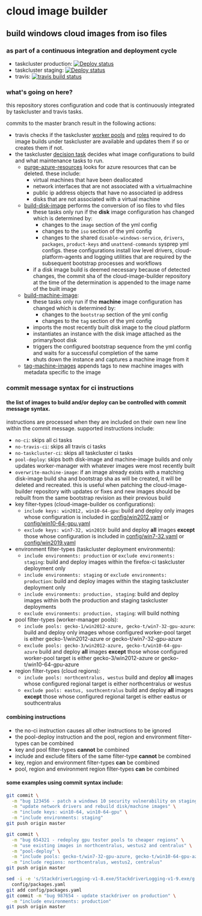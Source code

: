# cloud image builder
## build windows cloud images from iso files
### as part of a continuous integration and deployment cycle

- taskcluster production: [![Deploy status](https://firefox-ci-tc.services.mozilla.com/api/github/v1/repository/mozilla-platform-ops/cloud-image-builder/master/badge.svg)](https://firefox-ci-tc.services.mozilla.com/api/github/v1/repository/mozilla-platform-ops/cloud-image-builder/master/latest)
- taskcluster staging: [![Deploy status](https://stage.taskcluster.nonprod.cloudops.mozgcp.net/api/github/v1/repository/mozilla-platform-ops/cloud-image-builder/master/badge.svg)](https://stage.taskcluster.nonprod.cloudops.mozgcp.net/api/github/v1/repository/mozilla-platform-ops/cloud-image-builder/master/latest)
- travis: [![travis build status](https://travis-ci.org/mozilla-platform-ops/cloud-image-builder.svg?branch=master)](https://travis-ci.org/mozilla-platform-ops/cloud-image-builder)

### what's going on here?
this repository stores configuration and code that is continuously integrated by taskcluster and travis tasks.

commits to the master branch result in the following actions:
- travis checks if the taskcluster [worker pools](https://github.com/mozilla-platform-ops/cloud-image-builder/tree/master/ci/config/worker-pool/relops) and [roles](https://github.com/mozilla-platform-ops/cloud-image-builder/tree/master/ci/config/role) required to do image builds under taskcluster are available and updates them if so or creates them if not.
- the taskcluster [decision task](https://github.com/mozilla-platform-ops/cloud-image-builder/blob/master/ci/create-image-build-tasks.py) decides what image configurations to build and what maintenance tasks to run.
  - [purge-azure-resources](https://github.com/mozilla-platform-ops/cloud-image-builder/blob/master/ci/purge-azure-resources.py) looks for azure resources that can be deleted. these include:
    - virtual machines that have been deallocated
    - network interfaces that are not associated with a virtualmachine
    - public ip address objects that have no associated ip address
    - disks that are not associated with a virtual machine
  - [build-disk-image](https://github.com/mozilla-platform-ops/cloud-image-builder/blob/master/build-disk-image.ps1) performs the conversion of iso files to vhd files
    - these tasks only run if the **disk** image configuration has changed which is determined by:
      - changes to the `image` section of the yml config
      - changes to the `iso` section of the yml config
      - changes to the shared `disable-windows-service`, `drivers`, `packages`, `product-keys` and `unattend-commands` sysprep yml configs. these configurations install low level drivers, cloud-platform-agents and logging utilities that are required by the subsequent bootstrap processes and workflows
    - if a disk image build is deemed necessary because of detected changes, the commit sha of the cloud-image-builder repository at the time of the determination is appended to the image name of the built image
  - [build-machine-image](https://github.com/mozilla-platform-ops/cloud-image-builder/blob/master/build-machine-image.ps1):
    - these tasks only run if the **machine** image configuration has changed which is determined by:
      - changes to the `bootstrap` section of the yml config
      - changes to the `tag` section of the yml config
    - imports the most recently built disk image to the cloud platform
    - instantiates an instance with the disk image attached as the primary/boot disk
    - triggers the configured bootstrap sequence from the yml config and waits for a successful completion of the same
    - shuts down the instance and captures a machine image from it
  - [tag-machine-images](https://github.com/mozilla-platform-ops/cloud-image-builder/blob/master/ci/tag-machine-images.ps1) appends tags to new machine images with metadata specific to the image

### commit message syntax for ci instructions

#### the list of images to build and/or deploy can be controlled with commit message syntax.

instructions are processed when they are included on their own new line within the commit message. supported instructions include:
- `no-ci`: skips all ci tasks
- `no-travis-ci`: skips all travis ci tasks
- `no-taskcluster-ci`: skips all taskcluster ci tasks
- `pool-deploy`: skips both disk-image and machine-image builds and only updates worker-manager with whatever images were most recently built
- `overwrite-machine-image`: if an image already exists with a matching disk-image build sha and bootstrap sha as will be created, it will be deleted and recreated. this is useful when patching the cloud-image-builder repository with updates or fixes and new images should be rebuilt from the same bootstrap revision as their previous build
- key filter-types (cloud-image-builder os configurations):
  - `include keys: win2012, win10-64-gpu`: build and deploy only images whose configuration is included in [config/win2012.yaml](https://github.com/mozilla-platform-ops/cloud-image-builder/blob/master/config/win2012.yaml) or [config/win10-64-gpu.yaml](https://github.com/mozilla-platform-ops/cloud-image-builder/blob/master/config/win10-64-gpu.yaml)
  - `exclude keys: win7-32, win2019`: build and deploy **all** images **except** those whose configuration is included in [config/win7-32.yaml](https://github.com/mozilla-platform-ops/cloud-image-builder/blob/master/config/win7-32.yaml) or [config/win2019.yaml](https://github.com/mozilla-platform-ops/cloud-image-builder/blob/master/config/win2019.yaml)
- environment filter-types (taskcluster deployment environments):
  - `include environments: production` or `exclude environments: staging`: build and deploy images within the firefox-ci taskcluster deployment only
  - `include environments: staging` or `exclude environments: production`: build and deploy images within the staging taskcluster deployment only
  - `include environments: production, staging`: build and deploy images within both the production and staging taskcluster deployments
  - `exclude environments: production, staging`: will build nothing
- pool filter-types (worker-manager pools):
  - `include pools: gecko-1/win2012-azure, gecko-t/win7-32-gpu-azure`: build and deploy only images whose configured worker-pool target is either gecko-1/win2012-azure or gecko-t/win7-32-gpu-azure
  - `exclude pools: gecko-3/win2012-azure, gecko-t/win10-64-gpu-azure` build and deploy **all** images **except** those whose configured worker-pool target is either gecko-3/win2012-azure or gecko-t/win10-64-gpu-azure
- region filter-types (cloud regions):
  - `include pools: northcentralus, westus` build and deploy **all** images whose configured regional target is either northcentralus or westus
  - `exclude pools: eastus, southcentralus` build and deploy **all** images **except** those whose configured regional target is either eastus or southcentralus

#### combining instructions

- the no-ci instruction causes all other instructions to be ignored
- the pool-deploy instruction and the pool, region and environment filter-types can be combined 
- key and pool filter-types **cannot** be combined
- include and exclude filters of the same filter-type **cannot** be combined
- key, region and environment filter-types **can** be combined
- pool, region and environment region filter-types **can** be combined

#### some examples using commit syntax include:

```bash
git commit \
  -m "bug 123456 - patch a windows 10 security vulnerability on staging" \
  -m "update network drivers and rebuild disk/machine images" \
  -m "include keys: win10-64, win10-64-gpu" \
  -m "include environments: staging"
git push origin master
```

```bash
git commit \
  -m "bug 654321 - redeploy gpu tester pools to cheaper regions" \
  -m "use existing images in northcentralus, westus2 and centralus" \
  -m "pool-deploy" \
  -m "include pools: gecko-t/win7-32-gpu-azure, gecko-t/win10-64-gpu-azure" \
  -m "include regions: northcentralus, westus2, centralus"
git push origin master
```

```bash
sed -i -e 's/StackdriverLogging-v1-8.exe/StackdriverLogging-v1-9.exe/g' \
  config/packages.yaml
git add config/packages.yaml
git commit -m "bug 987654 - update stackdriver on production" \
  -m "include environments: production"
git push origin master
```
